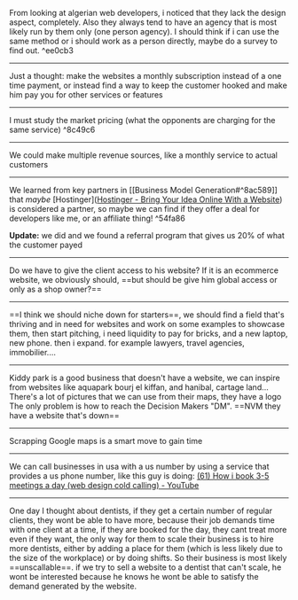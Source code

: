 From looking at algerian web developers, i noticed that they lack the design aspect, completely. Also they always tend to have an agency that is most likely run by them only (one person agency). I should think if i can use the same method or i should work as a person directly, maybe do a survey to find out. ^ee0cb3

---
Just a thought: make the websites a monthly subscription instead of a one time payment, or instead find a way to keep the customer hooked and make him pay you for other services or features

---
I must study the market pricing (what the opponents are charging for the same service) ^8c49c6

---
We could make multiple revenue sources, like a monthly service to actual customers 

---
We learned from key partners in [[Business Model Generation#^8ac589]] that *maybe* [Hostinger]([Hostinger - Bring Your Idea Online With a Website](https://www.hostinger.com/)) is considered a partner, so maybe we can find if they offer a deal for developers like me, or an affiliate thing! ^54fa86

**Update:** we did and we found a referral program that gives us 20% of what the customer payed

---
Do we have to give the client access to his website?
If it is an ecommerce website, we obviously should, ==but should be give him global access or only as a shop owner?==

--- 
==I think we should niche down for starters==, we should find a field that's thriving and in need for websites and work on some examples to showcase them, then start pitching, i need liquidity to pay for bricks, and a new laptop, new phone. then i expand. for example lawyers, travel agencies, immobilier....

---
Kiddy park is a good business that doesn't have a website, we can inspire from websites like aquapark bourj el kiffan, and hanibal, cartage land...
There's a lot of pictures that we can use from their maps, they have a logo
The only problem is how to reach the Decision Makers "DM".
==NVM they have a website that's down==

---
Scrapping Google maps is a smart move to gain time

---
We can call businesses in usa with a us number by using a service that provides a us phone number, like this guy is doing: [(61) How i book 3-5 meetings a day (web design cold calling) - YouTube](https://www.youtube.com/watch?v=kmp4iFCf8Jo&list=WL&index=8&t=183s)

---
One day I thought about dentists, if they get a certain number of regular clients, they wont be able to have more, because their job demands time with one client at a time, if they are booked for the day, they cant treat more even if they want, the only way for them to scale their business is to hire more dentists, either by adding a place for them (which is less likely due to the size of the workplace) or by doing shifts. So their business is most likely ==unscallable==.
if we try to sell a website to a dentist that can't scale, he wont be interested because he knows he wont be able to satisfy the demand generated by the website.